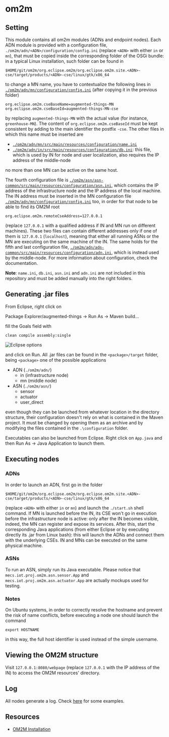 # om2m

## Setting
This module contains all om2m modules (ADNs and endpoint nodes). Each ADN module is provided with a configuration file, ```./om2m/adn/<ADN>/configuration/config.ini``` (replace ```<ADN>``` with either ```in``` or ```mn```), that must be copied inside the corresponding folder of the OSGi bundle: in a typical Linux installation, such folder can be found in
```
$HOME/git/om2m/org.eclipse.om2m/org.eclipse.om2m.site.<ADN>-cse/target/products/<ADN>-cse/linux/gtk/x86_64
```
to change a MN name, you have to contextualize the following lines in [```./om2m/adn/mn/configuration/config.ini```](https://github.com/openformatproj/augmented-things/blob/master/augmented-things/om2m/adn/mn/configuration/config.ini) (after copying it in the previous folder)
```
org.eclipse.om2m.cseBaseName=augmented-things-MN
org.eclipse.om2m.cseBaseId=augmented-things-MN-cse
```
by replacing ```augmented-things-MN``` with the actual value (for instance, ```greenhouse-MN```). The content of ```org.eclipse.om2m.cseBaseId``` must be kept consistent by adding to the main identifier the postfix ```-cse```. The other files in which this name must be inserted are

* [```./om2m/adn/mn/src/main/resources/configuration/name.ini```](http://thingstalk.altervista.org/augmented-things/configuration/name.ini)
* [```./om2m/adn/in/src/main/resources/configuration/db.ini```](http://thingstalk.altervista.org/augmented-things/configuration/db.ini): this file, which is used by IN for node and user localization, also requires the IP address of the middle-node

no more than one MN can be active on the same host.

The fourth configuration file is [```./om2m/asn/asn-common/src/main/resources/configuration/asn.ini```](http://thingstalk.altervista.org/augmented-things/configuration/asn.ini), which contains the IP address of the infrastructure node and the IP address of the local machine. The IN address must be inserted in the MN configuration file [```./om2m/adn/mn/configuration/config.ini```](https://github.com/openformatproj/augmented-things/blob/master/augmented-things/om2m/adn/mn/configuration/config.ini) too, in order for that node to be able to find its OM2M root
```
org.eclipse.om2m.remoteCseAddress=127.0.0.1
```
(replace ```127.0.0.1``` with a qualified address if IN and MN run on different machines). These two files can contain different addresses only if one of them is ```127.0.0.1``` (```localhost```), meaning that either all running ASNs or the MN are executing on the same machine of the IN. The same holds for the fifth and last configuration file, [```./om2m/adn/adn-common/src/main/resources/configuration/adn.ini```](http://thingstalk.altervista.org/augmented-things/configuration/adn.ini), which is instead used by the middle-node. For more information about configuration, check the documentation.

**Note**: ```name.ini```, ```db.ini```, ```asn.ini``` and ```adn.ini``` are not included in this repository and must be added manually into the right folders.

## Generating .jar files
From Eclipse, right click on

Package Explorer/augmented-things -> Run As -> Maven build...

fill the Goals field with
```
clean compile assembly:single
```

![Eclipse options](https://github.com/openformatproj/augmented-things/blob/master/images/Run.PNG "Eclipse options")

and click on Run. All .jar files can be found in the ```<package>/target``` folder, being ```<package>``` one of the possible applications

* ADN (```./om2m/adn/```)
   * in (infrastructure node)
   * mn (middle node)
* ASN (```./om2m/asn/```)
   * sensor
   * actuator
   * user_direct

even though they can be launched from whatever location in the directory structure, their configuration doesn't rely on what is contained in the Maven project. It must be changed by opening them as an archive and by modifying the files contained in the ```.\configuration``` folder.

Executables can also be launched from Eclipse. Right click on ```App.java``` and then Run As -> Java Application to launch them.

## Executing nodes

### ADNs
In order to launch an ADN, first go in the folder
```
$HOME/git/om2m/org.eclipse.om2m/org.eclipse.om2m.site.<ADN>-cse/target/products/<ADN>-cse/linux/gtk/x86_64
```
(replace ```<ADN>``` with either ```in``` or ```mn```) and launch the ```./start.sh``` shell command. If MN is launched before the IN, its CSE won't go in execution before the infrastructure node is active: only after the IN becomes visible, indeed, the MN can register and expose its services. After this, start the corresponding Java applications (from either Eclipse or by executing directly its .jar from Linux bash): this will launch the ADNs and connect them with the underlying CSEs. IN and MNs can be executed on the same physical machine.

### ASNs
To run an ASN, simply run its Java executable. Please notice that ```mecs.iot.proj.om2m.asn.sensor.App``` and ```mecs.iot.proj.om2m.asn.actuator.App``` are actually mockups used for testing.

### Notes
On Ubuntu systems, in order to correctly resolve the hostname and prevent the risk of name conflicts, before executing a node one should launch the command
```
export HOSTNAME
```
in this way, the full host identifier is used instead of the simple username.

## Viewing the OM2M structure
Visit ```127.0.0.1:8080/webpage``` (replace ```127.0.0.1``` with the IP address of the IN) to access the OM2M resources' directory.

## Log
All nodes generate a log. Check [here](https://github.com/openformatproj/augmented-things/tree/master/log) for some examples.

## Resources
* [OM2M Installation](https://people.unipi.it/giacomo_tanganelli/teaching/om2m/om2m-installation/)
